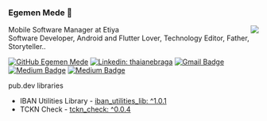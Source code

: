 ### Egemen Mede 👋

<!-- prettier-ignore-start -->
<!-- markdownlint-disable -->
<img align="right" src="https://github-readme-stats.vercel.app/api?username=egemenmede&show_icons=true&icon_color=278ECF&text_color=718096&bg_color=f7f7f7&hide_title=true" />
<!-- markdownlint-enable -->
<!-- prettier-ignore-end -->

Mobile Software Manager at Etiya<br>
Software Developer, Android and Flutter Lover, Technology Editor, Father, Storyteller..<br>

[![GitHub Egemen Mede](https://img.shields.io/github/followers/egemenmede?label=follow&style=social)](https://github.com/egemenmede)
[![Linkedin: thaianebraga](https://img.shields.io/badge/-egemenmede-blue?style=flat-square&logo=Linkedin&logoColor=white&link=https://www.linkedin.com/in/egemenmede/)](https://www.linkedin.com/in/egemenmede/)
[![Gmail Badge](https://img.shields.io/badge/-egemenmede-c14438?style=flat&logo=Gmail&logoColor=white&link=mailto:egemenmede@gmail.com)](mailto:egemenmede@gmail.com)
[![Medium Badge](https://img.shields.io/badge/-delipenguen-000000?style=flat&labelColor=000000&logo=Medium&link=https://medium.com/@delipenguen)](https://medium.com/@delipenguen)
[![Medium Badge](https://img.shields.io/badge/-ETIYA-000000?style=flat&labelColor=000000&logo=Medium&link=https://medium.com/etiya)](https://medium.com/etiya)

pub.dev libraries

- IBAN Utilities Library - [iban_utilities_lib: ^1.0.1](https://pub.dev/packages/iban_utilities_lib)
- TCKN Check - [tckn_check: ^0.0.4](https://pub.dev/packages/tckn_check)
